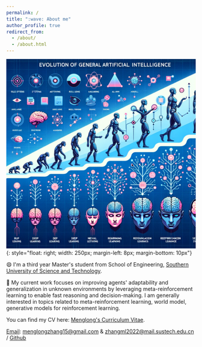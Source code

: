 ```yaml
---
permalink: /
title: ":wave: About me"
author_profile: true
redirect_from: 
  - /about/
  - /about.html
---
```


![aaai](/images/figureai.png){: style="float: right; width: 250px; margin-left: 8px; margin-bottom: 10px"}

:smile: I'm a third year Master's student from School of Engineering, [Southern University of Science and Technology](https://www.sustech.edu.cn/).

🚀️ My current work focuses on improving agents' adaptability and generalization in unknown environments by leveraging meta-reinforcement learning to enable fast reasoning and decision-making. I am generally interested in topics related to meta-reinforcement learning, world model, generative models for reinforcement learning. 

You can find my CV here: [Menglong's Curriculum Vitae](../assets/zml_CV.pdf).

[Email](mailto:menglongzhang15@gmail.com): menglongzhang15@gmail.com & zhangml2022@mail.sustech.edu.cn / [Github](https://github.com/SCI-I)

